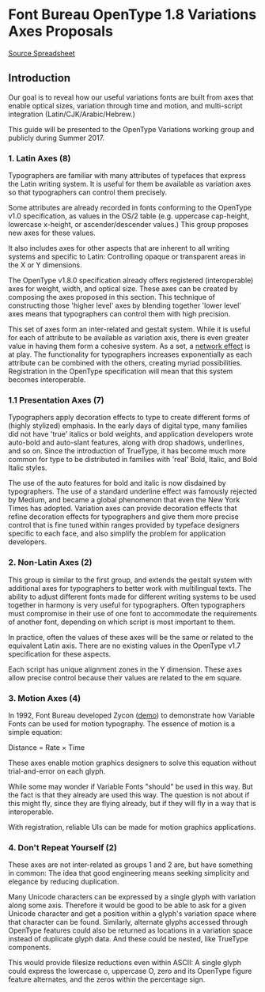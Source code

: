 # Font Bureau OpenType 1.8 Variations Axes Proposals

[Source Spreadsheet](https://docs.google.com/spreadsheets/d/1lZcLW7xo39zG3TTv6EK3iLs5t8OjWWPJv0lb9qEnsDE)

## Introduction

Our goal is to reveal how our useful variations fonts are built from axes that enable optical sizes, variation through time and motion, and multi-script integration (Latin/CJK/Arabic/Hebrew.)

This guide will be presented to the OpenType Variations working group and publicly during Summer 2017.

### 1. Latin Axes (8)

Typographers are familiar with many attributes of typefaces that express the Latin writing system.
It is useful for them be available as variation axes so that typographers can control them precisely. 

Some attributes are already recorded in fonts conforming to the OpenType v1.0 specification, as values in the OS/2 table 
(e.g. uppercase cap-height, lowercase x-height, or ascender/descender values.)
This group proposes new axes for these values. 

It also includes axes for other aspects that are inherent to all writing systems and specific to Latin: 
Controlling opaque or transparent areas in the X or Y dimensions. 

The OpenType v1.8.0 specification already offers registered (interoperable) axes for weight, width, and optical size. 
These axes can be created by composing the axes proposed in this section. 
This technique of constructing those 'higher level' axes by blending together 'lower level' axes means that typographers can control them with high precision. 

This set of axes form an inter-related and gestalt system. 
While it is useful for each of attribute to be available as variation axis, there is even greater value in having them form a cohesive system. 
As a set, a [network effect](https://en.wikipedia.org/wiki/Network_effect) is at play. 
The functionality for typographers increases exponentially as each attribute can be combined with the others, creating myriad possibilities. 
Registration in the OpenType specification will mean that this system becomes interoperable. 

### 1.1 Presentation Axes (7)

Typographers apply decoration effects to type to create different forms of (highly stylized) emphasis. 
In the early days of digital type, many families did not have 'true' italics or bold weights, and application developers wrote auto-bold and auto-slant features, along with drop shadows, underlines, and so on. 
Since the introduction of TrueType, it has become much more common for type to be distributed in families with 'real' Bold, Italic, and Bold Italic styles. 

The use of the auto features for bold and italic is now disdained by typographers. 
The use of a standard underline effect was famously rejected by Medium, and became a global phenomenon that even the New York Times has adopted. 
Variation axes can provide decoration effects that refine decoration effects for typographers and give them more precise control that is fine tuned within ranges provided by typeface designers specific to each face, and also simplify the problem for application developers. 

### 2. Non-Latin Axes (2) 

This group is similar to the first group, and extends the gestalt system with additional axes for typographers to better work with multilingual texts. 
The ability to adjust different fonts made for different writing systems to be used together in harmony is very useful for typographers. 
Often typographers must compromise in their use of one font to accommodate the requirements of another font, depending on which script is most important to them. 

In practice, often the values of these axes will be the same or related to the equivalent Latin axis. 
There are no existing values in the OpenType v1.7 specification for these aspects. 

Each script has unique alignment zones in the Y dimension. 
These axes allow precise control because their values are related to the em square. 

### 3. Motion Axes (4)

In 1992, Font Bureau developed Zycon ([demo](http://www.axis-praxis.org/specimens/zycon)) to demonstrate how Variable Fonts can be used for motion typography. 
The essence of motion is a simple equation:

Distance = Rate × Time

These axes enable motion graphics designers to solve this equation without trial-and-error on each glyph.

While some may wonder if Variable Fonts "should" be used in this way. 
But the fact is that they already are used this way. 
The question is not about if this might fly, since they are flying already, but if they will fly in a way that is interoperable. 

With registration, reliable UIs can be made for motion graphics applications. 

### 4. Don't Repeat Yourself (2)

These axes are not inter-related as groups 1 and 2 are, but have something in common:
The idea that good engineering means seeking simplicity and elegance by reducing duplication. 

Many Unicode characters can be expressed by a single glyph with variation along some axis. 
Therefore it would be good to be able to ask for a given Unicode character and get a position within a glyph's variation space where that character can be found. 
Similarly, alternate glyphs accessed through OpenType features could also be returned as locations in a variation space instead of duplicate glyph data. 
And these could be nested, like TrueType components. 

This would provide filesize reductions even within ASCII: 
A single glyph could express the lowercase o, uppercase O, zero and its OpenType figure feature alternates, and the zeros within the percentage sign. 
